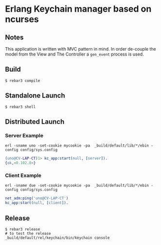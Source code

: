 # Erlang Keychain manager based on ncurses

## Notes

This application is written with MVC pattern in mind.
In order de-couple the model from the View and The Controller
a ```gen_event``` process is used.

## Build
```shell
$ rebar3 compile
```

## Standalone Launch
```shell
$ rebar3 shell
```

## Distributed Launch

### Server Example
```shell
erl -sname uno -set-cookie mycookie -pa  _build/default/lib/*/ebin -config config/sys.config
```
```erlang
(uno@CV-LAP-CT)1> kc_app:start(null, [server]).
{ok,<0.102.0>}
```
### Client Example
```shell
erl -sname due -set-cookie mycookie -pa  _build/default/lib/*/ebin -config config/sys.config
```
```erlang
net_adm:ping('uno@CV-LAP-CT')
kc_app:start(null, [client]).
```
## Release
```shell
$ rebar3 release
# to test the release
_build/default/rel/keychain/bin/keychain console
```